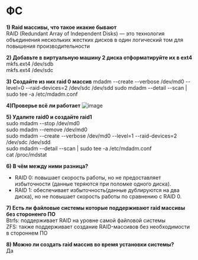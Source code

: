 # ФС

**1) Raid массивы, что такое икакие бывают**  
RAID (Redundant Array of Independent Disks) — это технология объединения нескольких жестких дисков в один логический том для повышения производительности

**2) Добавьте в виртуальную машину 2 диска отформатируйте их в ext4**  
mkfs.ext4 /dev/sdb  
mkfs.ext4 /dev/sdc

**3) Создайте из них raid 0 массив**
mdadm --create --verbose /dev/md0 --level=0 --raid-devices=2 /dev/sdc /dev/sdd
sudo mdadm --detail --scan | sudo tee -a /etc/mdadm.conf

**4)Проверье всё ли работает**
![image](https://github.com/user-attachments/assets/e3620470-93ec-4072-a8e4-f1e016c7b169)

**5) Удалите raid0 и создайте raid1**  
sudo mdadm --stop /dev/md0  
sudo mdadm --remove /dev/md0  
sudo mdadm --create --verbose /dev/md0 --level=1 --raid-devices=2 /dev/sdс /dev/sdd   
sudo mdadm --detail --scan | sudo tee -a /etc/mdadm.conf  
cat /proc/mdstat  

**6) В чём между ними разница?**  
- RAID 0: повышает скорость работы, но не предоставляет избыточности (данные теряются при поломке одного диска).  
- RAID 1: обеспечивает избыточность(данные дублируются на два диска), но не повышает скорость работы по сравнению с RAID 0.  

**7) Есть ли файловые системы которые поддерживают raid массивы без стороненго ПО**  
Btrfs: поддерживает RAID на уровне самой файловой системы  
ZFS: также поддерживает создание RAID-массивов без необходимости в стороннем ПО  

**8) Можно ли создать raid массив во время установки системы?**  
Да
